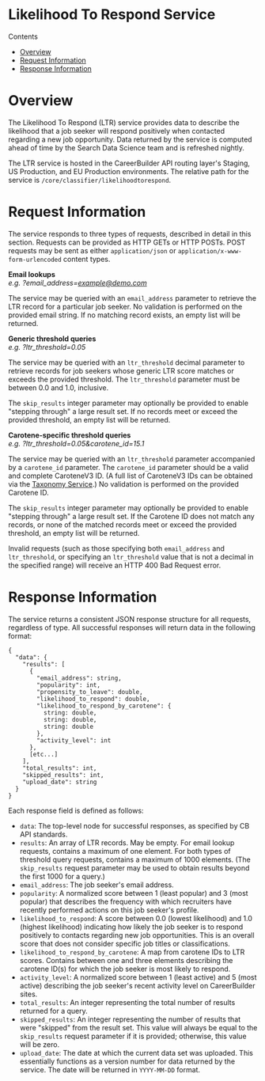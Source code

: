 Likelihood To Respond Service
=============

Contents

- [Overview](#overview)
- [Request Information](#request-information)
- [Response Information](#response-information)

# Overview

The Likelihood To Respond (LTR) service provides data to describe the likelihood that a job seeker will respond positively when contacted regarding a new job opportunity. Data returned by the service is computed ahead of time by the Search Data Science team and is refreshed nightly.

The LTR service is hosted in the CareerBuilder API routing layer's Staging, US Production, and EU Production environments. The relative path for the service is `/core/classifier/likelihoodtorespond`.

# Request Information

The service responds to three types of requests, described in detail in this section. Requests can be provided as HTTP GETs or HTTP POSTs. POST requests may be sent as either `application/json` or `application/x-www-form-urlencoded` content types.

**Email lookups**<br />
*e.g. ?email_address=example@demo.com*

The service may be queried with an `email_address` parameter to retrieve the LTR record for a particular job seeker. No validation is performed on the provided email string. If no matching record exists, an empty list will be returned.

**Generic threshold queries**<br />
*e.g. ?ltr_threshold=0.05*

The service may be queried with an `ltr_threshold` decimal parameter to retrieve records for job seekers whose generic LTR score matches or exceeds the provided threshold. The `ltr_threshold` parameter must be between 0.0 and 1.0, inclusive.

The `skip_results` integer parameter may optionally be provided to enable "stepping through" a large result set. If no records meet or exceed the provided threshold, an empty list will be returned.

**Carotene-specific threshold queries**<br />
*e.g. ?ltr_threshold=0.05&carotene_id=15.1*

The service may be queried with an `ltr_threshold` parameter accompanied by a `carotene_id` parameter. The `carotene_id` parameter should be a valid and complete CaroteneV3 ID. (A full list of CaroteneV3 IDs can be obtained via the [Taxonomy Service](/TaxonomyService.md).) No validation is performed on the provided Carotene ID.

The `skip_results` integer parameter may optionally be provided to enable "stepping through" a large result set. If the Carotene ID does not match any records, or none of the matched records meet or exceed the provided threshold, an empty list will be returned.

Invalid requests (such as those specifying both `email_address` and `ltr_threshold`, or specifying an `ltr_threshold` value that is not a decimal in the specified range) will receive an HTTP 400 Bad Request error.

# Response Information

The service returns a consistent JSON response structure for all requests, regardless of type. All successful responses will return data in the following format:
```
{
  "data": {
    "results": [
      {
        "email_address": string,
        "popularity": int,
        "propensity_to_leave": double,
        "likelihood_to_respond": double,
        "likelihood_to_respond_by_carotene": {
          string: double,
          string: double,
          string: double
        },
        "activity_level": int
      },
      [etc...]
    ],
    "total_results": int,
    "skipped_results": int,
    "upload_date": string
  }
}
```
Each response field is defined as follows:
* `data`: The top-level node for successful responses, as specified by CB API standards.
* `results`: An array of LTR records. May be empty. For email lookup requests, contains a maximum of one element. For both types of threshold query requests, contains a maximum of 1000 elements. (The `skip_results` request parameter may be used to obtain results beyond the first 1000 for a query.)
* `email_address`: The job seeker's email address.
* `popularity`: A normalized score between 1 (least popular) and 3 (most popular) that describes the frequency with which recruiters have recently performed actions on this job seeker's profile.
* `likelihood_to_respond`: A score between 0.0 (lowest likelihood) and 1.0 (highest likelihood) indicating how likely the job seeker is to respond positively to contacts regarding new job opportunities. This is an overall score that does not consider specific job titles or classifications.
* `likelihood_to_respond_by_carotene`: A map from carotene IDs to LTR scores. Contains between one and three elements describing the carotene ID(s) for which the job seeker is most likely to respond.
* `activity_level`: A normalized score between 1 (least active) and 5 (most active) describing the job seeker's recent activity level on CareerBuilder sites.
* `total_results`: An integer representing the total number of results returned for a query.
* `skipped_results`: An integer representing the number of results that were "skipped" from the result set. This value will always be equal to the `skip_results` request parameter if it is provided; otherwise, this value will be zero.
* `upload_date`: The date at which the current data set was uploaded. This essentially functions as a version number for data returned by the service. The date will be returned in `YYYY-MM-DD` format.
